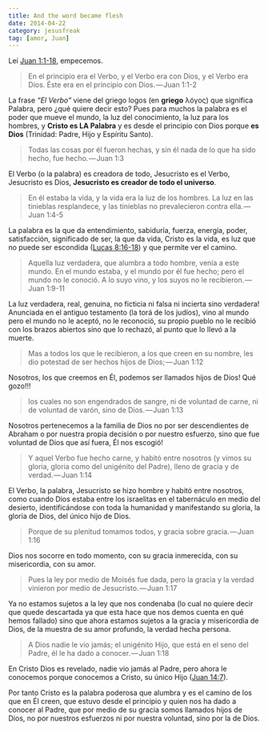 ```yaml
---
title: And the word became flesh
date: 2014-04-22
category: jesusfreak
tag: [amor, Juan]
---
```


Leí [Juan 1:1-18](http://www.biblegateway.com/passage/?search=Juan+1%3A1-18&version=RVR1960), empecemos.

> En el principio era el Verbo, y el Verbo era con Dios, y el Verbo era Dios. Éste era en el principio con Dios. — Juan 1:1-2

La frase _“El Verbo”_ viene del griego logos (en **griego** λóγος) que significa Palabra, pero ¿qué quiere decir esto? Pues para muchos la palabra es el poder que mueve el mundo, la luz del conocimiento, la luz para los hombres, y **Cristo es LA Palabra** y es desde el principio con Dios porque **es Dios** (Trinidad: Padre, Hijo y Espíritu Santo).

> Todas las cosas por él fueron hechas, y sin él nada de lo que ha sido hecho, fue hecho. — Juan 1:3

El Verbo (o la palabra) es creadora de todo, Jesucristo es el Verbo, Jesucristo es Dios, **Jesucristo es creador de todo el universo**.

> En él estaba la vida, y la vida era la luz de los hombres. La luz en las tinieblas resplandece, y las tinieblas no prevalecieron contra ella. — Juan 1:4-5

La palabra es la que da entendimiento, sabiduría, fuerza, energía, poder, satisfacción, significado de ser, la que da vida, Cristo es la vida, es luz que no puede ser escondida ([Lucas 8:16-18](http://www.biblegateway.com/passage/?search=Lucas+8%3A16-18&version=RVR1960)) y que permite ver el camino.

> Aquella luz verdadera, que alumbra a todo hombre, venía a este mundo. En el mundo estaba, y el mundo por él fue hecho; pero el mundo no le conoció. A lo suyo vino, y los suyos no le recibieron. — Juan 1:9-11

La luz verdadera, real, genuina, no ficticia ni falsa ni incierta sino verdadera! Anunciada en el antiguo testamento (la torá de los judíos), vino al mundo pero el mundo no le aceptó, no le reconoció, su propio pueblo no le recibió con los brazos abiertos sino que lo rechazó, al punto que lo llevó a la muerte.

> Mas a todos los que le recibieron, a los que creen en su nombre, les dio potestad de ser hechos hijos de Dios; — Juan 1:12

Nosotros, los que creemos en Él, podemos ser llamados hijos de Dios! Qué gozo!!!

> los cuales no son engendrados de sangre, ni de voluntad de carne, ni de voluntad de varón, sino de Dios. — Juan 1:13

Nosotros pertenecemos a la familia de Dios no por ser descendientes de Abraham o por nuestra propia decisión o por nuestro esfuerzo, sino que fue voluntad de Dios que así fuera, Él nos escogió!

> Y aquel Verbo fue hecho carne, y habitó entre nosotros (y vimos su gloria, gloria como del unigénito del Padre), lleno de gracia y de verdad. — Juan 1:14

El Verbo, la palabra, Jesucristo se hizo hombre y habitó entre nosotros, como cuando Dios estaba entre los israelitas en el tabernáculo en medio del desierto, identificándose con toda la humanidad y manifestando su gloria, la gloria de Dios, del único hijo de Dios.

> Porque de su plenitud tomamos todos, y gracia sobre gracia. — Juan 1:16

Dios nos socorre en todo momento, con su gracia inmerecida, con su misericordia, con su amor.

> Pues la ley por medio de Moisés fue dada, pero la gracia y la verdad vinieron por medio de Jesucristo. — Juan 1:17

Ya no estamos sujetos a la ley que nos condenaba (lo cual no quiere decir que quede descartada ya que esta hace que nos demos cuenta en qué hemos fallado) sino que ahora estamos sujetos a la gracia y misericordia de Dios, de la muestra de su amor profundo, la verdad hecha persona.

> A Dios nadie le vio jamás; el unigénito Hijo, que está en el seno del Padre, él le ha dado a conocer. — Juan 1:18

En Cristo Dios es revelado, nadie vio jamás al Padre, pero ahora le conocemos porque conocemos a Cristo, su único Hijo ([Juan 14:7](http://www.biblegateway.com/passage/?search=Juan+14%3A7&version=RVR1960)).

Por tanto Cristo es la palabra poderosa que alumbra y es el camino de los que en Él creen, que estuvo desde el principio y quien nos ha dado a conocer al Padre, que por medio de su gracia somos llamados hijos de Dios, no por nuestros esfuerzos ni por nuestra voluntad, sino por la de Dios.
